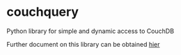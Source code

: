 couchquery
==========

Python library for simple and dynamic access to CouchDB

Further document on this library can be obtained [hier](mikeal.github.io/couchquery/)
